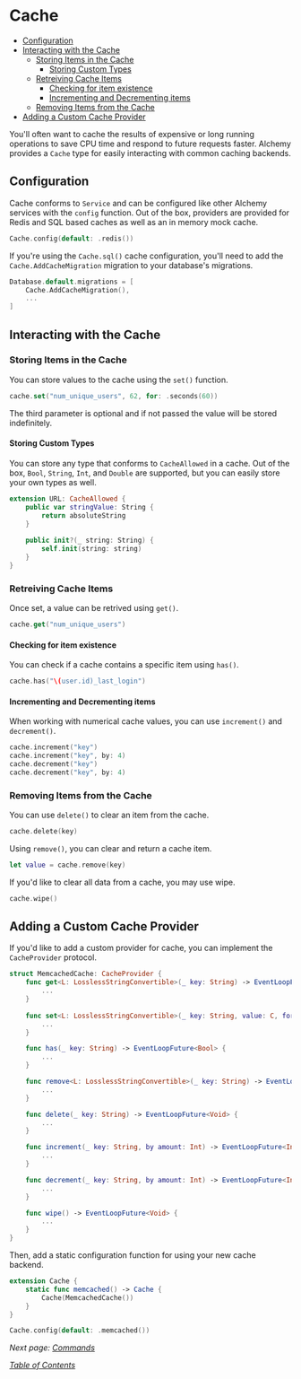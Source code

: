 # Cache

* [Configuration](9\_cache.md#configuration)
* [Interacting with the Cache](9\_cache.md#interacting-with-the-cache)
  * [Storing Items in the Cache](9\_cache.md#storing-items-in-the-cache)
    * [Storing Custom Types](9\_cache.md#storing-custom-types)
  * [Retreiving Cache Items](9\_cache.md#retreiving-cache-items)
    * [Checking for item existence](9\_cache.md#checking-for-item-existence)
    * [Incrementing and Decrementing items](9\_cache.md#incrementing-and-decrementing-items)
  * [Removing Items from the Cache](9\_cache.md#removing-items-from-the-cache)
* [Adding a Custom Cache Provider](9\_cache.md#adding-a-custom-cache-provider)

You'll often want to cache the results of expensive or long running operations to save CPU time and respond to future requests faster. Alchemy provides a `Cache` type for easily interacting with common caching backends.

## Configuration

Cache conforms to `Service` and can be configured like other Alchemy services with the `config` function. Out of the box, providers are provided for Redis and SQL based caches as well as an in memory mock cache.

```swift
Cache.config(default: .redis())
```

If you're using the `Cache.sql()` cache configuration, you'll need to add the `Cache.AddCacheMigration` migration to your database's migrations.

```swift
Database.default.migrations = [
    Cache.AddCacheMigration(),
    ...
]
```

## Interacting with the Cache

### Storing Items in the Cache

You can store values to the cache using the `set()` function.

```swift
cache.set("num_unique_users", 62, for: .seconds(60))
```

The third parameter is optional and if not passed the value will be stored indefinitely.

#### Storing Custom Types

You can store any type that conforms to `CacheAllowed` in a cache. Out of the box, `Bool`, `String`, `Int`, and `Double` are supported, but you can easily store your own types as well.

```swift
extension URL: CacheAllowed {
    public var stringValue: String {
        return absoluteString
    }
    
    public init?(_ string: String) {
        self.init(string: string)
    }
}
```

### Retreiving Cache Items

Once set, a value can be retrived using `get()`.

```swift
cache.get("num_unique_users")
```

#### Checking for item existence

You can check if a cache contains a specific item using `has()`.

```swift
cache.has("\(user.id)_last_login")
```

#### Incrementing and Decrementing items

When working with numerical cache values, you can use `increment()` and `decrement()`.

```swift
cache.increment("key")
cache.increment("key", by: 4)
cache.decrement("key")
cache.decrement("key", by: 4)
```

### Removing Items from the Cache

You can use `delete()` to clear an item from the cache.

```swift
cache.delete(key)
```

Using `remove()`, you can clear and return a cache item.

```swift
let value = cache.remove(key)
```

If you'd like to clear all data from a cache, you may use wipe.

```swift
cache.wipe()
```

## Adding a Custom Cache Provider

If you'd like to add a custom provider for cache, you can implement the `CacheProvider` protocol.

```swift
struct MemcachedCache: CacheProvider {
    func get<L: LosslessStringConvertible>(_ key: String) -> EventLoopFuture<C?> {
        ...
    }
    
    func set<L: LosslessStringConvertible>(_ key: String, value: C, for time: TimeAmount?) -> EventLoopFuture<Void> {
        ...
    }

    func has(_ key: String) -> EventLoopFuture<Bool> {
        ...
    }

    func remove<L: LosslessStringConvertible>(_ key: String) -> EventLoopFuture<C?> {
        ...
    }

    func delete(_ key: String) -> EventLoopFuture<Void> {
        ...
    }

    func increment(_ key: String, by amount: Int) -> EventLoopFuture<Int> {
        ...
    }

    func decrement(_ key: String, by amount: Int) -> EventLoopFuture<Int> {
        ...
    }

    func wipe() -> EventLoopFuture<Void> {
        ...
    }
}
```

Then, add a static configuration function for using your new cache backend.

```swift
extension Cache {
    static func memcached() -> Cache {
        Cache(MemcachedCache())
    }
}

Cache.config(default: .memcached())
```

_Next page:_ [_Commands_](13\_commands.md)

[_Table of Contents_](../Docs/#docs)
